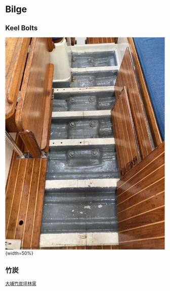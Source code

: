# Bilge 

## Keel Bolts

![pic](bilge/keel-bolts.jpeg){width=50%}

## 竹炭

[大埔竹炭坪林窯](https://www.casmall.com.tw/prod.php?NO1=12)
